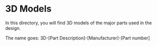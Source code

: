 # 3D Models

In this directory, you will find 3D models of the major parts used in the design.

The name goes: 3D-[Part Description]-[Manufacturer]-[Part number]
